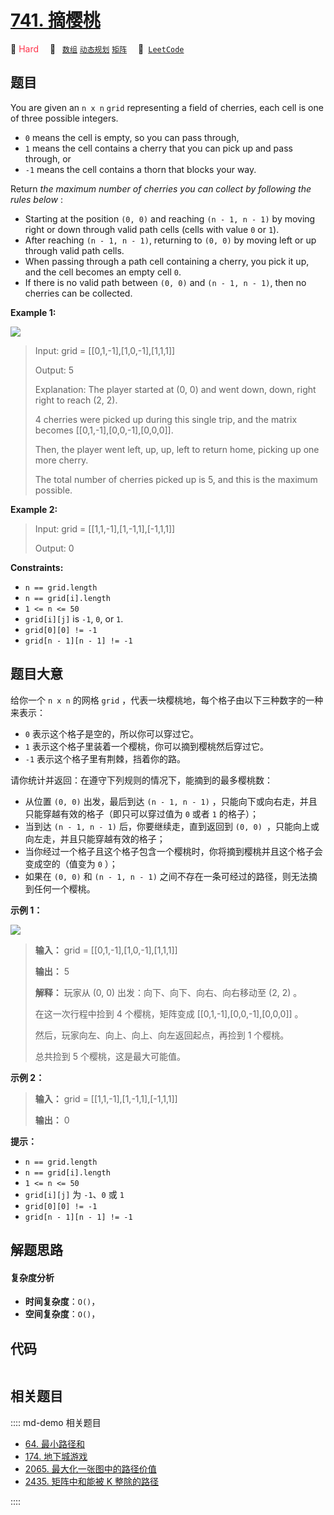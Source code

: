 # [741. 摘樱桃](https://leetcode.com/problems/cherry-pickup)

🔴 <font color=#ff334b>Hard</font>&emsp; 🔖&ensp; [`数组`](/leetcode/outline/tag/array.md) [`动态规划`](/leetcode/outline/tag/dynamic-programming.md) [`矩阵`](/leetcode/outline/tag/matrix.md)&emsp; 🔗&ensp;[`LeetCode`](https://leetcode.com/problems/cherry-pickup)


## 题目

You are given an `n x n` `grid` representing a field of cherries, each cell is
one of three possible integers.

  * `0` means the cell is empty, so you can pass through,
  * `1` means the cell contains a cherry that you can pick up and pass through, or
  * `-1` means the cell contains a thorn that blocks your way.

Return _the maximum number of cherries you can collect by following the rules
below_ :

  * Starting at the position `(0, 0)` and reaching `(n - 1, n - 1)` by moving right or down through valid path cells (cells with value `0` or `1`).
  * After reaching `(n - 1, n - 1)`, returning to `(0, 0)` by moving left or up through valid path cells.
  * When passing through a path cell containing a cherry, you pick it up, and the cell becomes an empty cell `0`.
  * If there is no valid path between `(0, 0)` and `(n - 1, n - 1)`, then no cherries can be collected.



**Example 1:**

![](https://assets.leetcode.com/uploads/2020/12/14/grid.jpg)

> Input: grid = [[0,1,-1],[1,0,-1],[1,1,1]]
> 
> Output: 5
> 
> Explanation: The player started at (0, 0) and went down, down, right right to reach (2, 2).
> 
> 4 cherries were picked up during this single trip, and the matrix becomes [[0,1,-1],[0,0,-1],[0,0,0]].
> 
> Then, the player went left, up, up, left to return home, picking up one more cherry.
> 
> The total number of cherries picked up is 5, and this is the maximum possible.

**Example 2:**

> Input: grid = [[1,1,-1],[1,-1,1],[-1,1,1]]
> 
> Output: 0

**Constraints:**

  * `n == grid.length`
  * `n == grid[i].length`
  * `1 <= n <= 50`
  * `grid[i][j]` is `-1`, `0`, or `1`.
  * `grid[0][0] != -1`
  * `grid[n - 1][n - 1] != -1`


## 题目大意

给你一个 `n x n` 的网格 `grid` ，代表一块樱桃地，每个格子由以下三种数字的一种来表示：

  * `0` 表示这个格子是空的，所以你可以穿过它。
  * `1` 表示这个格子里装着一个樱桃，你可以摘到樱桃然后穿过它。
  * `-1` 表示这个格子里有荆棘，挡着你的路。

请你统计并返回：在遵守下列规则的情况下，能摘到的最多樱桃数：

  * 从位置 `(0, 0)` 出发，最后到达 `(n - 1, n - 1)` ，只能向下或向右走，并且只能穿越有效的格子（即只可以穿过值为 `0` 或者 `1` 的格子）；
  * 当到达 `(n - 1, n - 1)` 后，你要继续走，直到返回到 `(0, 0) `，只能向上或向左走，并且只能穿越有效的格子；
  * 当你经过一个格子且这个格子包含一个樱桃时，你将摘到樱桃并且这个格子会变成空的（值变为 `0` ）；
  * 如果在 `(0, 0)` 和 `(n - 1, n - 1)` 之间不存在一条可经过的路径，则无法摘到任何一个樱桃。



**示例 1：**

![](https://assets.leetcode.com/uploads/2020/12/14/grid.jpg)

> 
> 
> 
> 
> 
> **输入：** grid = [[0,1,-1],[1,0,-1],[1,1,1]]
> 
> **输出：** 5
> 
> **解释：** 玩家从 (0, 0) 出发：向下、向下、向右、向右移动至 (2, 2) 。
> 
> 在这一次行程中捡到 4 个樱桃，矩阵变成 [[0,1,-1],[0,0,-1],[0,0,0]] 。
> 
> 然后，玩家向左、向上、向上、向左返回起点，再捡到 1 个樱桃。
> 
> 总共捡到 5 个樱桃，这是最大可能值。
> 
> 

**示例 2：**

> 
> 
> 
> 
> 
> **输入：** grid = [[1,1,-1],[1,-1,1],[-1,1,1]]
> 
> **输出：** 0
> 
> 



**提示：**

  * `n == grid.length`
  * `n == grid[i].length`
  * `1 <= n <= 50`
  * `grid[i][j]` 为 `-1`、`0` 或 `1`
  * `grid[0][0] != -1`
  * `grid[n - 1][n - 1] != -1`


## 解题思路

#### 复杂度分析

- **时间复杂度**：`O()`，
- **空间复杂度**：`O()`，

## 代码

```javascript

```

## 相关题目

:::: md-demo 相关题目
- [64. 最小路径和](./0064.md)
- [174. 地下城游戏](./0174.md)
- [2065. 最大化一张图中的路径价值](https://leetcode.com/problems/maximum-path-quality-of-a-graph)
- [2435. 矩阵中和能被 K 整除的路径](https://leetcode.com/problems/paths-in-matrix-whose-sum-is-divisible-by-k)

::::
